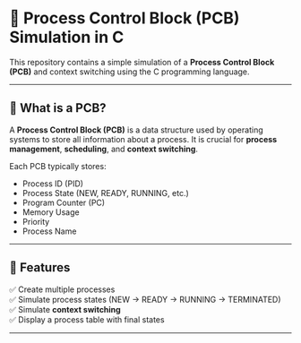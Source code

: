 # 🧠 Process Control Block (PCB) Simulation in C

This repository contains a simple simulation of a **Process Control Block (PCB)** and context switching using the C programming language.

---

## 📌 What is a PCB?

A **Process Control Block (PCB)** is a data structure used by operating systems to store all information about a process. It is crucial for **process management**, **scheduling**, and **context switching**.

Each PCB typically stores:
- Process ID (PID)
- Process State (NEW, READY, RUNNING, etc.)
- Program Counter (PC)
- Memory Usage
- Priority
- Process Name

---

## 🚀 Features

✅ Create multiple processes  
✅ Simulate process states (NEW → READY → RUNNING → TERMINATED)  
✅ Simulate **context switching**  
✅ Display a process table with final states

---


